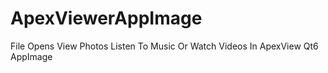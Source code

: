 # ApexViewerAppImage
File Opens View Photos Listen To Music Or Watch Videos In ApexView Qt6 AppImage

